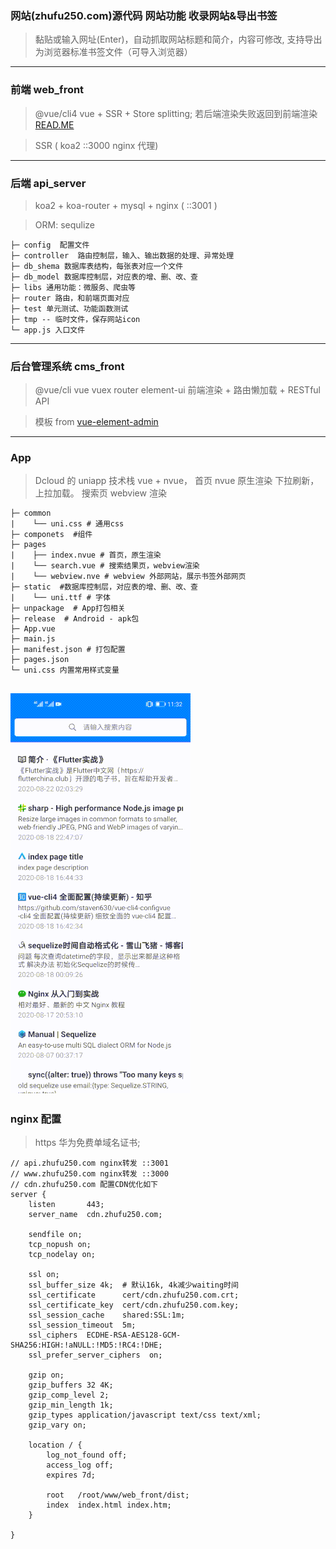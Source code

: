 ### 网站(zhufu250.com)源代码 网站功能 收录网站&导出书签

> 黏贴或输入网址(Enter)，自动抓取网站标题和简介，内容可修改, 支持导出为浏览器标准书签文件（可导入浏览器）

---

### 前端 web_front

> @vue/cli4 vue + SSR + Store splitting; 若后端渲染失败返回到前端渲染
> [READ.ME](https://github.com/fruit5566/vue-cli4-ssr-demo)

> SSR ( koa2 ::3000 nginx 代理)

---

### 后端 api_server

> koa2 + koa-router + mysql + nginx ( ::3001 )

> ORM: sequlize

```
├─ config  配置文件
├─ controller  路由控制层，输入、输出数据的处理、异常处理
├─ db_shema 数据库表结构，每张表对应一个文件
├─ db_model 数据库控制层，对应表的增、删、改、查
├─ libs 通用功能：微服务、爬虫等
├─ router 路由，和前端页面对应
├─ test 单元测试、功能函数测试
├─ tmp -- 临时文件，保存网站icon
└─ app.js 入口文件
```

---

### 后台管理系统 cms_front

> @vue/cli vue vuex router element-ui 前端渲染 + 路由懒加载 + RESTful API

> 模板 from [vue-element-admin](https://github.com/PanJiaChen/vue-element-admin)

---

### App

> Dcloud 的 uniapp 技术栈 vue + nvue，
> 首页 nvue 原生渲染 下拉刷新，上拉加载。
> 搜索页 webview 渲染

```
├─ common
|    └── uni.css # 通用css
├─ componets  #组件
├─ pages
|    ├── index.nvue # 首页，原生渲染
|    └── search.vue # 搜索结果页，webview渲染
|    └── webview.nve # webview 外部网站，展示书签外部网页
├─ static  #数据库控制层，对应表的增、删、改、查
|    └── uni.ttf # 字体
├─ unpackage  # App打包相关
├─ release  # Android - apk包
├─ App.vue
├─ main.js
├─ manifest.json # 打包配置
├─ pages.json
└─ uni.css 内置常用样式变量

```

## ![](./uni_app/release/app_demo.gif)

### nginx 配置

> https 华为免费单域名证书;

```
// api.zhufu250.com nginx转发 ::3001
// www.zhufu250.com nginx转发 ::3000
// cdn.zhufu250.com 配置CDN优化如下
server {
    listen       443;
    server_name  cdn.zhufu250.com;

    sendfile on;
    tcp_nopush on;
    tcp_nodelay on;

    ssl on;
    ssl_buffer_size 4k;  # 默认16k, 4k减少waiting时间
    ssl_certificate      cert/cdn.zhufu250.com.crt;
    ssl_certificate_key  cert/cdn.zhufu250.com.key;
    ssl_session_cache    shared:SSL:1m;
    ssl_session_timeout  5m;
    ssl_ciphers  ECDHE-RSA-AES128-GCM-SHA256:HIGH:!aNULL:!MD5:!RC4:!DHE;
    ssl_prefer_server_ciphers  on;

    gzip on;
    gzip_buffers 32 4K;
    gzip_comp_level 2;
    gzip_min_length 1k;
    gzip_types application/javascript text/css text/xml;
    gzip_vary on;

    location / {
        log_not_found off;
        access_log off;
        expires 7d;

        root   /root/www/web_front/dist;
        index  index.html index.htm;
    }

}

```
